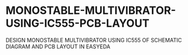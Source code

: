 # MONOSTABLE-MULTIVIBRATOR-USING-IC555-PCB-LAYOUT
DESIGN MONOSTABLE MULTIVIBRATOR USING IC555 OF SCHEMATIC DIAGRAM AND PCB LAYOUT IN EASYEDA
